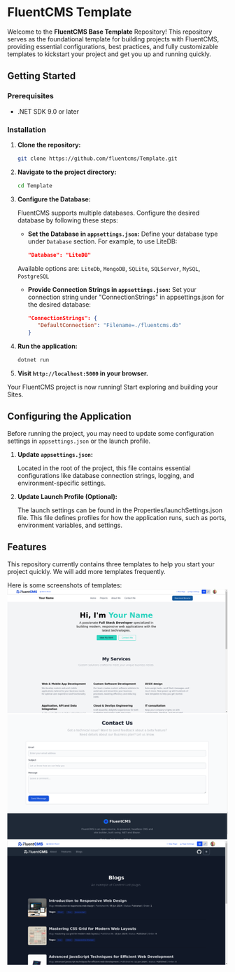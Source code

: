# FluentCMS Template
Welcome to the **FluentCMS Base Template** Repository!
This repository serves as the foundational template for building projects with FluentCMS,
providing essential configurations, best practices, and fully customizable templates to kickstart your project and get you up and running quickly.


## Getting Started

### Prerequisites

- .NET SDK 9.0 or later

### Installation

1. **Clone the repository:**

   ```bash
   git clone https://github.com/fluentcms/Template.git
   ```

2. **Navigate to the project directory:**

   ```bash
   cd Template
   ```
3. **Configure the Database:**

   FluentCMS supports multiple databases. Configure the desired database by following these steps:

      * **Set the Database in `appsettings.json`:** 
      Define your database type under `Database` section. For example, to use LiteDB:

         ```json
         "Database": "LiteDB"
         ```
      Available options are: `LiteDb`, `MongoDB`, `SQLite`, `SQLServer`, `MySQL`, `PostgreSQL`

   * **Provide Connection Strings in `appsettings.json`:** 
      Set your connection string under "ConnectionStrings" in appsettings.json for the desired database:

      ```json
      "ConnectionStrings": {
         "DefaultConnection": "Filename=./fluentcms.db"
      }
      ```

4. **Run the application:**

   ```bash
   dotnet run
   ```

5. **Visit `http://localhost:5000` in your browser.**

Your FluentCMS project is now running! Start exploring and building your Sites.

## Configuring the Application
Before running the project, you may need to update some configuration settings in `appsettings.json` or the launch profile.

1. **Update `appsettings.json`:**
   
   Located in the root of the project, this file contains essential configurations like database connection strings, logging, and environment-specific settings.

3. **Update Launch Profile (Optional):**
   
   The launch settings can be found in the Properties/launchSettings.json file. This file defines profiles for how the application runs, such as ports, environment variables, and settings.



## Features
This repository currently contains three templates to help you start your project quickly. We will add more templates frequently.

Here is some screenshots of templates:
![portfolio](/docs/resources/portfolio.png)
![contact us](/docs/resources/contact-us.png)
![default](/docs/resources/default.png) 
